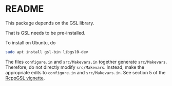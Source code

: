 # README

This package depends on the GSL library.

That is GSL needs to be pre-installed.

To install on Ubuntu, do

```bash
sudo apt install gsl-bin libgsl0-dev
```

The files `configure.in` and `src/Makevars.in` together generate 
`src/Makevars`. Therefore, do not directly modify `src/Makevars`.
Instead, make the appropriate edits to `configure.in` and `src/Makevars.in`.
See section 5 of the [RcppGSL vignette][1].

[1]: https://cran.r-project.org/web/packages/RcppGSL/vignettes/RcppGSL-intro.pdf

